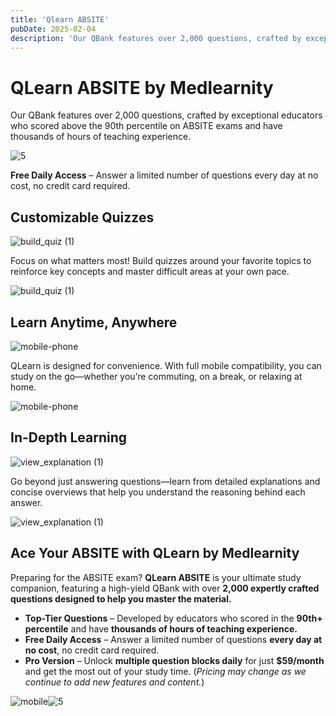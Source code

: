 ```yaml
---
title: 'Qlearn ABSITE'
pubDate: 2025-02-04
description: 'Our QBank features over 2,000 questions, crafted by exceptional educators who scored above the 90th percentile on ABSITE exams and have thousands of hours '
---
```






# **QLearn ABSITE by Medlearnity**

Our QBank features over 2,000 questions, crafted by exceptional educators who scored above the 90th percentile on ABSITE exams and have thousands of hours of teaching experience.

![](https://i2xfwztd2ksbegse.public.blob.vercel-storage.com/wp/2025/02/5.webp "5")

**Free Daily Access** – Answer a limited number of questions every day at no cost, no credit card required.

## Customizable Quizzes

![](https://i2xfwztd2ksbegse.public.blob.vercel-storage.com/wp/2025/02/build_quiz-1.webp "build_quiz (1)")

Focus on what matters most! Build quizzes around your favorite topics to reinforce key concepts and master difficult areas at your own pace.

![](https://i2xfwztd2ksbegse.public.blob.vercel-storage.com/wp/2025/02/build_quiz-1.webp "build_quiz (1)")

## Learn Anytime, Anywhere

![](https://i2xfwztd2ksbegse.public.blob.vercel-storage.com/wp/2025/02/mobile-phone.webp "mobile-phone")

QLearn is designed for convenience. With full mobile compatibility, you can study on the go—whether you’re commuting, on a break, or relaxing at home.

![](https://i2xfwztd2ksbegse.public.blob.vercel-storage.com/wp/2025/02/mobile-phone.webp "mobile-phone")

## In-Depth Learning

![](https://i2xfwztd2ksbegse.public.blob.vercel-storage.com/wp/2025/02/view_explanation-1.webp "view_explanation (1)")

Go beyond just answering questions—learn from detailed explanations and concise overviews that help you understand the reasoning behind each answer.

![](https://i2xfwztd2ksbegse.public.blob.vercel-storage.com/wp/2025/02/view_explanation-1.webp "view_explanation (1)")

## Ace Your ABSITE with QLearn by Medlearnity

Preparing for the ABSITE exam? **QLearn ABSITE** is your ultimate study companion, featuring a high-yield QBank with over **2,000 expertly crafted questions designed to help you master the material.**

- **Top-Tier Questions** – Developed by educators who scored in the **90th+ percentile** and have **thousands of hours of teaching experience.**
- **Free Daily Access** – Answer a limited number of questions **every day at no cost**, no credit card required.
- **Pro Version** – Unlock **multiple question blocks daily** for just **$59/month** and get the most out of your study time. (_Pricing may change as we continue to add new features and content._)

![](https://i2xfwztd2ksbegse.public.blob.vercel-storage.com/wp/2025/02/mobile.webp "mobile")![](https://i2xfwztd2ksbegse.public.blob.vercel-storage.com/wp/2025/02/5.webp "5")
